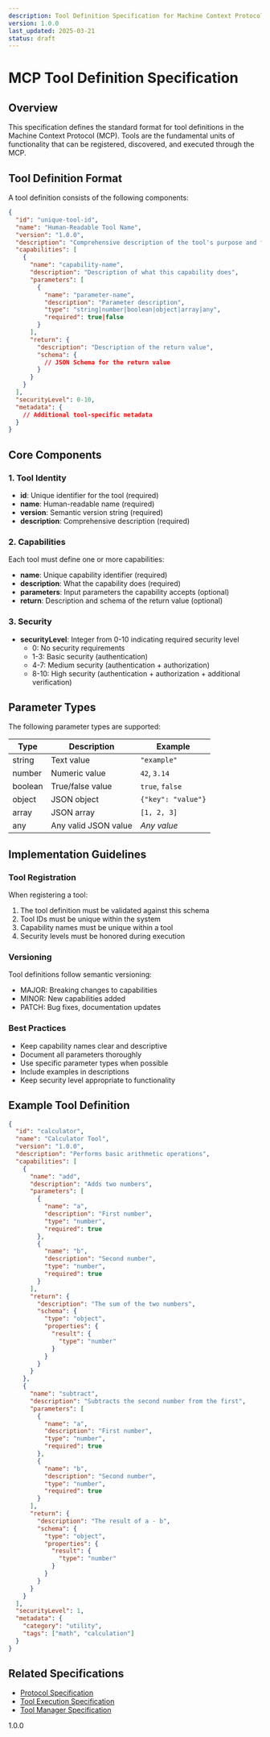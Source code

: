 ```yaml
---
description: Tool Definition Specification for Machine Context Protocol
version: 1.0.0
last_updated: 2025-03-21
status: draft
---
```


# MCP Tool Definition Specification

## Overview

This specification defines the standard format for tool definitions in the Machine Context Protocol (MCP). Tools are the fundamental units of functionality that can be registered, discovered, and executed through the MCP.

## Tool Definition Format

A tool definition consists of the following components:

```json
{
  "id": "unique-tool-id",
  "name": "Human-Readable Tool Name",
  "version": "1.0.0",
  "description": "Comprehensive description of the tool's purpose and functionality",
  "capabilities": [
    {
      "name": "capability-name",
      "description": "Description of what this capability does",
      "parameters": [
        {
          "name": "parameter-name",
          "description": "Parameter description",
          "type": "string|number|boolean|object|array|any",
          "required": true|false
        }
      ],
      "return": {
        "description": "Description of the return value",
        "schema": {
          // JSON Schema for the return value
        }
      }
    }
  ],
  "securityLevel": 0-10,
  "metadata": {
    // Additional tool-specific metadata
  }
}
```

## Core Components

### 1. Tool Identity

- **id**: Unique identifier for the tool (required)
- **name**: Human-readable name (required)
- **version**: Semantic version string (required)
- **description**: Comprehensive description (required)

### 2. Capabilities

Each tool must define one or more capabilities:

- **name**: Unique capability identifier (required)
- **description**: What the capability does (required)
- **parameters**: Input parameters the capability accepts (optional)
- **return**: Description and schema of the return value (optional)

### 3. Security

- **securityLevel**: Integer from 0-10 indicating required security level
  - 0: No security requirements
  - 1-3: Basic security (authentication)
  - 4-7: Medium security (authentication + authorization)
  - 8-10: High security (authentication + authorization + additional verification)

## Parameter Types

The following parameter types are supported:

| Type | Description | Example |
|------|-------------|---------|
| string | Text value | `"example"` |
| number | Numeric value | `42`, `3.14` |
| boolean | True/false value | `true`, `false` |
| object | JSON object | `{"key": "value"}` |
| array | JSON array | `[1, 2, 3]` |
| any | Any valid JSON value | _Any value_ |

## Implementation Guidelines

### Tool Registration

When registering a tool:

1. The tool definition must be validated against this schema
2. Tool IDs must be unique within the system
3. Capability names must be unique within a tool
4. Security levels must be honored during execution

### Versioning

Tool definitions follow semantic versioning:

- MAJOR: Breaking changes to capabilities
- MINOR: New capabilities added
- PATCH: Bug fixes, documentation updates

### Best Practices

- Keep capability names clear and descriptive
- Document all parameters thoroughly
- Use specific parameter types when possible
- Include examples in descriptions
- Keep security level appropriate to functionality

## Example Tool Definition

```json
{
  "id": "calculator",
  "name": "Calculator Tool",
  "version": "1.0.0",
  "description": "Performs basic arithmetic operations",
  "capabilities": [
    {
      "name": "add",
      "description": "Adds two numbers",
      "parameters": [
        {
          "name": "a",
          "description": "First number",
          "type": "number",
          "required": true
        },
        {
          "name": "b",
          "description": "Second number",
          "type": "number",
          "required": true
        }
      ],
      "return": {
        "description": "The sum of the two numbers",
        "schema": {
          "type": "object",
          "properties": {
            "result": {
              "type": "number"
            }
          }
        }
      }
    },
    {
      "name": "subtract",
      "description": "Subtracts the second number from the first",
      "parameters": [
        {
          "name": "a",
          "description": "First number",
          "type": "number",
          "required": true
        },
        {
          "name": "b",
          "description": "Second number",
          "type": "number",
          "required": true
        }
      ],
      "return": {
        "description": "The result of a - b",
        "schema": {
          "type": "object",
          "properties": {
            "result": {
              "type": "number"
            }
          }
        }
      }
    }
  ],
  "securityLevel": 1,
  "metadata": {
    "category": "utility",
    "tags": ["math", "calculation"]
  }
}
```

## Related Specifications

- [Protocol Specification](./README.md)
- [Tool Execution Specification](./tool-execution.md)
- [Tool Manager Specification](../tool-manager.md)

<version>1.0.0</version> 